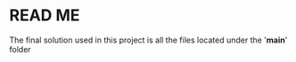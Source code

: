 # READ ME
The final solution used in this project is all the files located under the '**main**' folder
